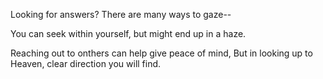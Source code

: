 Looking for answers? There are many ways to gaze--

You can seek within yourself, but might end up in a haze.

Reaching out to onthers can help give peace of mind, But in looking up to Heaven, clear direction you will find.
